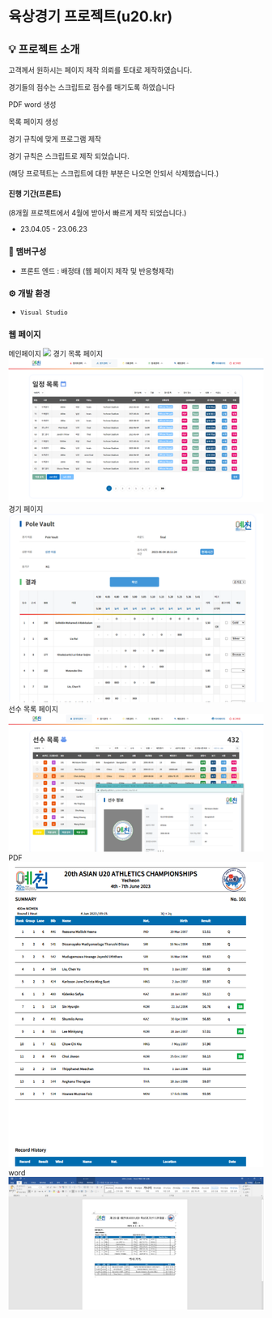 # 육상경기 프로젝트(u20.kr)

## 💡 프로젝트 소개

고객께서 원하시는 페이지 제작 의뢰를 토대로 제작하였습니다.

경기들의 점수는 스크립트로 점수를 매기도록 하였습니다

PDF word 생성

목록 페이지 생성

경기 규칙에 맞게 프로그램 제작

경기 규칙은 스크립트로 제작 되었습니다.

(해당 프로젝트는 스크립트에 대한 부분은 나오면 안되서 삭제했습니다.)

#### 진행 기간(프론트)

(8개월 프로젝트에서 4월에 받아서 빠르게 제작 되었습니다.)

- 23.04.05 - 23.06.23

### 🧙 맴버구성

- 프론트 엔드 : 배정태 (웹 페이지 제작 및 반응형제작)

### ⚙️ 개발 환경

- `Visual Studio`

### 웹 페이지

메인페이지
<img src="./웹페이지/메인 페이지.PNG">
경기 목록 페이지
<img src="./웹페이지/경기 목록 페이지.PNG">
경기 페이지
<img src="./웹페이지/경기 페이지.PNG">
선수 목록 페이지
<img src="./웹페이지/선수 목록 페이지.PNG">
PDF
<img src="./웹페이지/PDF.PNG">
word
<img src="./웹페이지/word.PNG">
